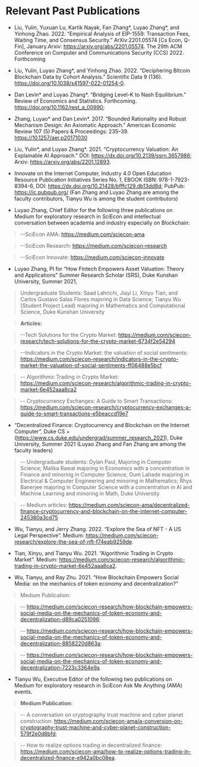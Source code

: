 # Relevant Past Publications

- Liu, Yulin, Yuxuan Lu, Kartik Nayak, Fan Zhang*, Luyao Zhang*, and Yinhong Zhao. 2022. “Empirical Analysis of EIP-1559: Transaction Fees, Waiting Time, and Consensus Security.” ArXiv:2201.05574 [Cs Econ, Q-Fin], January.Arxiv: https://arxiv.org/abs/2201.05574. The 29th ACM Conference on Computer and Communications Security (CCS) 2022. Forthcoming 

 

- Liu, Yulin, Luyao Zhang*, and Yinhong Zhao. 2022. “Deciphering Bitcoin Blockchain Data by Cohort Analysis.” Scientific Data 9 (136).  https://doi.org/10.1038/s41597-022-01254-0. 

  

- Dan Levin* and Luyao Zhang*. “Bridging Level-K to Nash Equilibrium.” Review of Economics and Statistics. Forthcoming.  https://doi.org/10.1162/rest_a_00990;  

 

- Zhang, Luyao* and Dan Levin*. 2017. “Bounded Rationality and Robust Mechanism Design: An Axiomatic Approach.” American Economic Review 107 (5) Papers & Proceedings: 235–39. https://10.1257/aer.p20171030 

 

- Liu, Yulin*, and Luyao Zhang*. 2021. “Cryptocurrency Valuation: An Explainable AI Approach.” DOI: https://dx.doi.org/10.2139/ssrn.3657986; Arxiv: https://arxiv.org/abs/2201.12893. 

 

- Innovate on the Internet Computer, Industry 4.0 Open Education Resource Publication Initiatives Series No. 1, EBOOK ISBN: 978-1-7923-8394-6, DOI: https://dx.doi.org/10.21428/bfffc129.db13dd8d; PubPub: https://ic.pubpub.org/ (Fan Zhang and Luyao Zhang are among the faculty contributors, Tianyu Wu is among the student contributors) 

 

- Luyao Zhang, Chief Editor for the following three publications on Medium for exploratory research in SciEcon and intellectual conversation between academia and industry especially on Blockchain: 

> --SciEcon AMA: https://medium.com/sciecon-ama 

> --SciEcon Research: https://medium.com/sciecon-research 

> --SciEcon Innovate: https://medium.com/sciecon-innovate 

 

- Luyao Zhang, PI for “How Fintech Empowers Asset Valuation: Theory and Applications” Summer 	 Research Scholar (SRS), Duke Kunshan University, Summer 2021,  

> Undergraduate Students: Saad Lahrichi, Jiayi Li, Xinyu Tian, and Carlos Gustavo Salas Flores majoring in Data Science; Tianyu Wu (Student Project Lead) majoring in Mathematics and Computational Science, Duke Kunshan University 

> **Articles:**   

>--Tech Solutions for the Crypto Market: https://medium.com/sciecon-research/tech-solutions-for-the-crypto-market-6734f2e54294 

>--Indicators in the Crypto Market: the valuation of social sentiments: https://medium.com/sciecon-research/indicators-in-the-crypto-market-the-valuation-of-social-sentiments-ff06488e5bcf 

>-- Algorithmic Trading in Crypto Market: https://medium.com/sciecon-research/algorithmic-trading-in-crypto-market-6e452aaa8ca2 

>-- Cryptocurrency Exchanges: A Guide to Smart Transactions: https://medium.com/sciecon-research/cryptocurrency-exchanges-a-guide-to-smart-transactions-e5beaccd19e7 
 

- “Decentralized Finance: Cryptocurrency and Blockchain on the Internet Computer”, Duke CS + (https://www.cs.duke.edu/undergrad/summer_research_2021), Duke University, Summer 2021 (Luyao Zhang and Fan Zhang are among the faculty leaders) 

>-- Undergraduate students: Dylan Paul, Majoring in Computer Science; Malika Rawal majoring in Economics with a concentration in Finance and minoring in Computer Science, Oum Lahade majoring in Electrical & Computer Engineering and minoring in Mathematics; Rhys Banerjee majoring in Computer Science with a concentration in AI and Machine Learning and minoring in Math, Duke University 

>-- Medium articles: https://medium.com/sciecon-ama/decentralized-finance-cryptocurrency-and-blockchain-on-the-internet-computer-245380a3cd75 

 

- Wu, Tianyu, and Jerry Zhang. 2022. “Explore the Sea of NFT - A US Legal Perspective”. Medium:  https://medium.com/sciecon-research/explore-the-sea-of-nft-f74eab9259de. 

 

- Tian, Xinyu, and Tianyu Wu. 2021. “Algorithmic Trading in Crypto Market”. Medium: https://medium.com/sciecon-research/algorithmic-trading-in-crypto-market-6e452aaa8ca2. 

- Wu, Tianyu, and Ray Zhu. 2021. “How Blockchain Empowers Social Media: on the mechanics of token economy and decentralization?”  

> Medium Publication:  

>-- https://medium.com/sciecon-research/how-blockchain-empowers-social-media-on-the-mechanics-of-token-economy-and-decentralization-d89ca0251096;  

>-- https://medium.com/sciecon-research/how-blockchain-empowers-social-media-on-the-mechanics-of-token-economy-and-decentralization-8858220d863a;  

>-- https://medium.com/sciecon-research/how-blockchain-empowers-social-media-on-the-mechanics-of-token-economy-and-decentralization-7223c3364e9a. 

 

- Tianyu Wu, Executive Editor of the following two publications on Medium for exploratory research in SciEcon Ask Me Anything (AMA) events. 

> **Medium Publication:** 

> -- A conversation on cryptography trust machine and cyber planet construction: https://medium.com/sciecon-ama/a-conversion-on-cryptography-trust-machine-and-cyber-planet-construction-579f2e0d8bfd;  

> -- How to realize options trading in decentralized finance: https://medium.com/sciecon-ama/how-to-realize-options-trading-in-decentralized-finance-e942a0bc08ea. 

 
